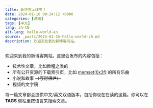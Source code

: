 ```yaml
---
title: 新博客上线啦！
date: 2024-01-16 00:24:12 +0800
categories: [通知]
tags: [中文]
lang: zh-CN
alt-lang: hello-world-en
source: _posts/2024-01-16-hello-world-zh.md
description: 欢迎来到我的新博客网站。
---
```


欢迎来到我的新博客网站。这里会发布的内容包括：

- 技术性文章，比如教程之类的
- 所有公开资源的下载索引页，比如 [memset(0x3f)](https://audio.com/memset-0x3f) 的所有乐曲
- 小说和故事 ~~（写得很烂）~~
- 视频的文字稿

每一篇文章都会提供中文/英文双语版本，包括你现在在读的这篇。你可以在 **TAGS** 侧栏里按语言来搜索文章。
